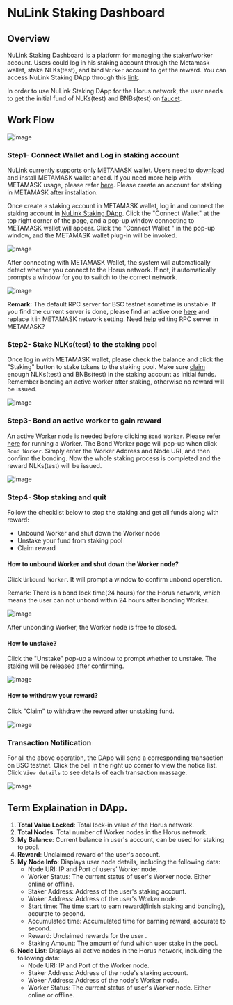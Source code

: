 # NuLink Staking Dashboard

## Overview
NuLink Staking Dashboard is a platform for managing the staker/worker account. Users could log in his staking account through the Metamask wallet, stake NLKs(test), and bind `Worker` account to get the reward. You can access NuLink Staking DApp through this [link](https://dashboard.testnet.nulink.org).

In order to use NuLink Staking DApp for the Horus network, the user needs to get the initial fund of NLKs(test) and BNBs(test) on [faucet](https://dashboard.testnet.nulink.org/).



## Work Flow
![image](../../miscellaneous/img/dashboard/stakeflow.png)

### Step1- Connect Wallet and Log in staking account

NuLink currently supports only METAMASK wallet. Users need to [download](https://metamask.io/download/) and install METAMASK wallet ahead. If you need more help with METAMASK usage, please refer [here](https://metamask.io/faqs/). Please create an account for staking in METAMASK after installation. 

Once create a staking account in METAMASK wallet, log in and connect the staking account in [NuLink Staking DApp](https://dashboard.testnet.nulink.org). Click the "Connect Wallet" at the top right corner of the page, and a pop-up window connecting to METAMASK wallet will appear. Click the "Connect Wallet " in the pop-up window, and the METAMASK wallet plug-in will be invoked.  

![image](../../miscellaneous/img/dashboard/connectWallet.png)  

After connecting with METAMASK Wallet, the system will automatically detect whether you connect to the Horus network. If not, it automatically prompts a window for you to switch to the correct network.  

![image](../../miscellaneous/img/dashboard/networkError.png)  

**Remark:** The default RPC server for BSC testnet sometime is unstable. If you find the current server is done, please find an active one [here](https://chainlist.org/)  and replace it in METAMASK network setting. Need [help](https://metamask.zendesk.com/hc/en-us/articles/4404424659995-User-Guide-Custom-networks-and-sidechains) editing RPC server in METAMASK?

### Step2- Stake NLKs(test) to the staking pool
Once log in with METAMASK wallet, please check the balance and click the "Staking" button to stake tokens to the staking pool. Make sure [claim](https://dashboard.testnet.nulink.org/) enough NLKs(test) and BNBs(test) in the staking account as initial funds. Remember bonding an active worker after staking, otherwise no reward will be issued. 

![image](../../miscellaneous/img/dashboard/staking.png)  

### Step3- Bond an active worker to gain reward
An active Worker node is needed before clicking `Bond Worker`. Please refer [here](nulink_worker.md) for running a Worker. The Bond Worker page will  pop-up when click `Bond Worker`.  Simply enter the Worker Address and Node URI, and then confirm the bonding. Now the whole staking process is completed and the reward NLKs(test) will be issued.

![image](../../miscellaneous/img/dashboard/bondWorker2.png)  

### Step4- Stop staking and quit

Follow the checklist below to stop the staking and get all funds along with reward:
* Unbound Worker and shut down the Worker node
* Unstake your fund from staking pool
* Claim reward

#### How to unbound Worker and shut down the Worker node?
Click  `Unbound Worker`. It will prompt a window to confirm unbond operation. 

Remark: There is a bond lock time(24 hours) for the Horus network, which means the user can not unbond within 24 hours after bonding Worker.

 ![image](../../miscellaneous/img/dashboard/unbondWorker1.png)  

After unbonding Worker, the Worker node is free to closed.

#### How to unstake?
Click the "Unstake" pop-up a  window to prompt whether to unstake. The staking will be released after confirming.

 ![image](../../miscellaneous/img/dashboard/unstake.png)  

#### How to withdraw your reward?
Click "Claim" to withdraw the reward after unstaking fund.

 ![image](../../miscellaneous/img/dashboard/claim.png)  

### Transaction Notification

For all the above operation, the DApp will send a corresponding transaction on BSC testnet.  Click the bell in the right up corner to view the notice list. Click `View details` to see details of each transaction massage.  


 ![image](../../miscellaneous/img/dashboard/messages.png)  

## Term Explaination in DApp.

1.  **Total Value Locked**: Total lock-in value of the Horus network.  
2.  **Total Nodes**: Total number of Worker nodes in the Horus network.  
3.  **My Balance**: Current balance in user's account, can be used for staking to pool.   
4.  **Reward**: Unclaimed reward of the user's account.    
5.  **My Node Info**: Displays user node details, including the following data:  
      * Node URI: IP and Port of users’ Worker node.
      * Worker Status: The current status of user's Worker node. Either online or offline.
      * Staker Address: Address of the user's staking account.
      * Woker Address: Address of the user's Worker node.
      * Start time:  The time start to earn reward(finish staking and bonding), accurate to second.
      * Accumulated time:  Accumulated time for earning reward, accurate to second.
      * Reward: Unclaimed rewards for the user .
      * Staking Amount: The amount of fund which user stake in the pool.
6.  **Node List**: Displays all active nodes in the Horus network, including the following data:   
      * Node URI: IP and Port of the Worker node.
      * Staker Address: Address of the node's staking account.
      * Woker Address: Address of the node's Worker node.
      * Worker Status: The current status of user's Worker node. Either online or offline.
    
